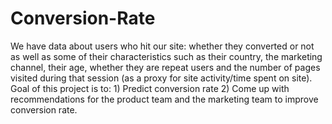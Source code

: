 # Conversion-Rate
We have data about users who hit our site: whether they converted or not as well as some of their characteristics such as their country, the marketing channel, their age, whether they are repeat users and the number of pages visited during that session (as a proxy for site activity/time spent on site). Goal of this project is to:  1) Predict conversion rate  2) Come up with recommendations for the product team and the marketing team to improve conversion rate.
